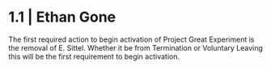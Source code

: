 # 1.1 | Ethan Gone

The first required action to begin activation of Project Great Experiment is the removal of E. Sittel. Whether it be from Termination or Voluntary Leaving this will be the first requirement to begin activation.
